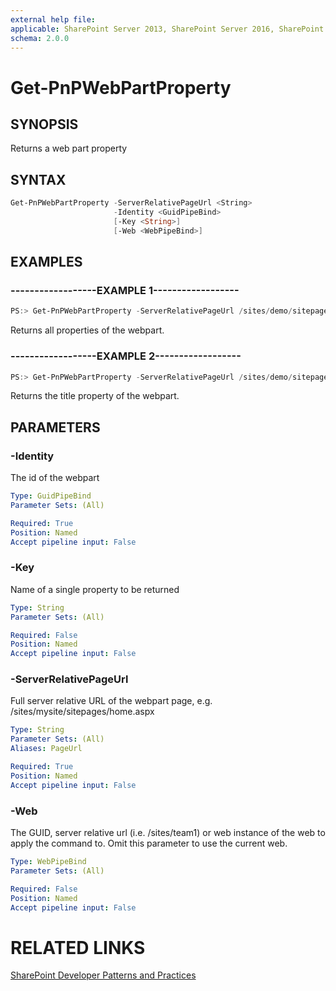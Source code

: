 ```yaml
---
external help file:
applicable: SharePoint Server 2013, SharePoint Server 2016, SharePoint Online
schema: 2.0.0
---
```

# Get-PnPWebPartProperty

## SYNOPSIS
Returns a web part property

## SYNTAX 

```powershell
Get-PnPWebPartProperty -ServerRelativePageUrl <String>
                       -Identity <GuidPipeBind>
                       [-Key <String>]
                       [-Web <WebPipeBind>]
```

## EXAMPLES

### ------------------EXAMPLE 1------------------
```powershell
PS:> Get-PnPWebPartProperty -ServerRelativePageUrl /sites/demo/sitepages/home.aspx -Identity ccd2c98a-c9ae-483b-ae72-19992d583914
```

Returns all properties of the webpart.

### ------------------EXAMPLE 2------------------
```powershell
PS:> Get-PnPWebPartProperty -ServerRelativePageUrl /sites/demo/sitepages/home.aspx -Identity ccd2c98a-c9ae-483b-ae72-19992d583914 -Key "Title"
```

Returns the title property of the webpart.

## PARAMETERS

### -Identity
The id of the webpart

```yaml
Type: GuidPipeBind
Parameter Sets: (All)

Required: True
Position: Named
Accept pipeline input: False
```

### -Key
Name of a single property to be returned

```yaml
Type: String
Parameter Sets: (All)

Required: False
Position: Named
Accept pipeline input: False
```

### -ServerRelativePageUrl
Full server relative URL of the webpart page, e.g. /sites/mysite/sitepages/home.aspx

```yaml
Type: String
Parameter Sets: (All)
Aliases: PageUrl

Required: True
Position: Named
Accept pipeline input: False
```

### -Web
The GUID, server relative url (i.e. /sites/team1) or web instance of the web to apply the command to. Omit this parameter to use the current web.

```yaml
Type: WebPipeBind
Parameter Sets: (All)

Required: False
Position: Named
Accept pipeline input: False
```

# RELATED LINKS

[SharePoint Developer Patterns and Practices](http://aka.ms/sppnp)